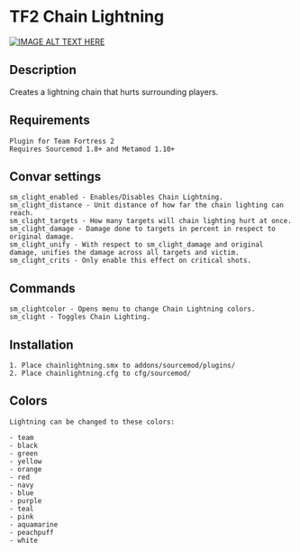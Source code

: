 # TF2 Chain Lightning

[![IMAGE ALT TEXT HERE](http://img.youtube.com/vi/GSefBpacikU/0.jpg)](http://www.youtube.com/watch?v=GSefBpacikU)

## Description

Creates a lightning chain that hurts surrounding players.

## Requirements
```
Plugin for Team Fortress 2
Requires Sourcemod 1.8+ and Metamod 1.10+
```

## Convar settings
```
sm_clight_enabled - Enables/Disables Chain Lightning.
sm_clight_distance - Unit distance of how far the chain lighting can reach.
sm_clight_targets - How many targets will chain lighting hurt at once.
sm_clight_damage - Damage done to targets in percent in respect to original damage.
sm_clight_unify - With respect to sm_clight_damage and original damage, unifies the damage across all targets and victim.
sm_clight_crits - Only enable this effect on critical shots.
```

## Commands
```
sm_clightcolor - Opens menu to change Chain Lightning colors.
sm_clight - Toggles Chain Lighting.
```

## Installation
```
1. Place chainlightning.smx to addons/sourcemod/plugins/
2. Place chainlightning.cfg to cfg/sourcemod/
```

## Colors
```
Lightning can be changed to these colors:

- team
- black
- green
- yellow
- orange
- red
- navy
- blue
- purple
- teal
- pink
- aquamarine
- peachpuff
- white
```